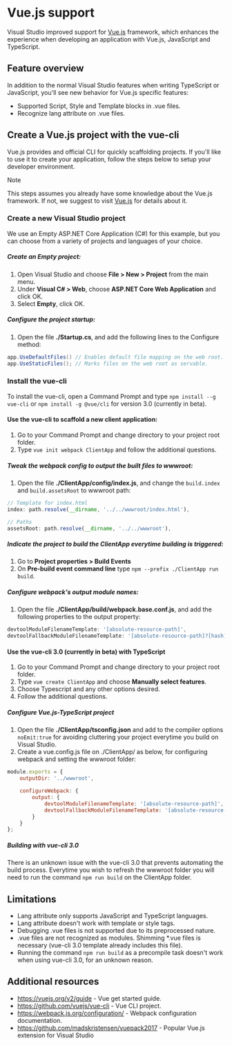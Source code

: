 # Vue.js support

Visual Studio improved support for [Vue.js](https://vuejs.org/) framework, which enhances the experience when developing an application with Vue.js, JavaScript and TypeScript.

## Feature overview

In addition to the normal Visual Studio features when writing TypeScript or JavaScript, you'll see new behavior for Vue.js specific features:

* Supported Script, Style and Template blocks in .vue files.
* Recognize lang attribute on .vue files.

## Create a Vue.js project with the vue-cli

Vue.js provides and official CLI for quickly scaffolding projects. If you'll like to use it to create your application, follow the steps below to setup your developer environment.

> [!NOTE]
> This steps assumes you already have some knowledge about the Vue.js framework. If not, we suggest to visit [Vue.js](https://vuejs.org/) for details about it.

### Create a new Visual Studio project

We use an Empty ASP.NET Core Application (C#) for this example, but you can choose from a variety of projects and languages of your choice.

##### Create an Empty project:
1. Open Visual Studio and choose **File > New > Project** from the main menu.
1. Under **Visual C# > Web**, choose **ASP.NET Core Web Application** and click OK.
1. Select **Empty**, click OK.

##### Configure the project startup:
1. Open the file **./Startup.cs**, and add the following lines to the Configure method:

```c#
app.UseDefaultFiles() // Enables default file mapping on the web root.
app.UseStaticFiles(); // Marks files on the web root as servable.
```

### Install the vue-cli

To install the vue-cli, open a Command Prompt and type `npm install --g vue-cli` or `npm install -g @vue/cli` for version 3.0 (currently in beta).

#### Use the vue-cli to scaffold a new client application:
1. Go to your Command Prompt and change directory to your project root folder.
1. Type `vue init webpack ClientApp` and follow the additional questions.

##### Tweak the webpack config to output the built files to wwwroot:
1. Open the file **./ClientApp/config/index.js**, and change the `build.index` and `build.assetsRoot` to wwwroot path:

```js
// Template for index.html
index: path.resolve(__dirname, '../../wwwroot/index.html'),

// Paths
assetsRoot: path.resolve(__dirname, '../../wwwroot'),
```

##### Indicate the project to build the ClientApp everytime building is triggered:
1. Go to **Project properties > Build Events**
1. On **Pre-build event command line** type `npm --prefix ./ClientApp run build`.

##### Configure webpack's output module names:
1. Open the file **./ClientApp/build/webpack.base.conf.js**, and add the following properties to the output property:

```js
devtoolModuleFilenameTemplate: '[absolute-resource-path]',
devtoolFallbackModuleFilenameTemplate: '[absolute-resource-path]?[hash]'
```

#### Use the vue-cli 3.0 (currently in beta) with TypeScript
1. Go to your Command Prompt and change directory to your project root folder.
1. Type `vue create ClientApp` and choose **Manually select features**.
1. Choose Typescript and any other options desired.
1. Follow the additional questions.

##### Configure Vue.js-TypeScript project
1. Open the file **./ClientApp/tsconfig.json** and add to the compiler options `noEmit:true` for avoiding cluttering your project everytime you build on Visual Studio.
1. Create a vue.config.js file on ./ClientApp/ as below, for configuring webpack and setting the wwwroot folder:
```js
module.exports = {
	outputDir: '../wwwroot',

	configureWebpack: {
		output: {
			devtoolModuleFilenameTemplate: '[absolute-resource-path]',
			devtoolFallbackModuleFilenameTemplate: '[absolute-resource-path]?[hash]'
		}
	}
};
```

##### Building with vue-cli 3.0
There is an unknown issue with the vue-cli 3.0 that prevents automating the build process. Everytime you wish to refresh the wwwroot folder you will need to run the command `npm run build` on the ClientApp folder.

## Limitations

* Lang attribute only supports JavaScript and TypeScript languages.
* Lang attribute doesn't work with template or style tags.
* Debugging .vue files is not supported due to its preprocessed nature.
* .vue files are not recognized as modules. Shimming \*.vue files is necessary (vue-cli 3.0 template already includes this file).
* Running the command `npm run build` as a precompile task doesn't work when using vue-cli 3.0, for an unknown reason.

## Additional resources
* https://vuejs.org/v2/guide - Vue get started guide.
* https://github.com/vuejs/vue-cli - Vue CLI project.
* https://webpack.js.org/configuration/ - Webpack configuration documentation.
* https://github.com/madskristensen/vuepack2017 - Popular Vue.js extension for Visual Studio
